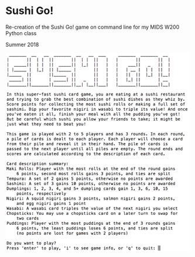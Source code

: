 # Sushi Go!

Re-creation of the Sushi Go! game on command line for my MIDS W200 Python class

Summer 2018

<img src="https://github.com/katieymo/sushi_go/blob/master/splash_screen.png" width=600>
